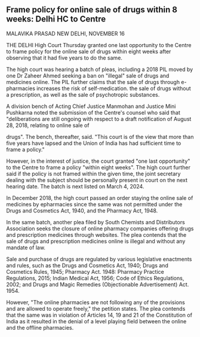## Frame policy for online sale of drugs within 8 weeks: Delhi HC to Centre

MALAVIKA PRASAD NEW DELHI, NOVEMBER 16

THE DELHI High Court Thursday granted one last opportunity to the Centre to frame policy for the online sale of drugs within eight weeks after observing that it had five years to do the same.

The high court was hearing a batch of pleas, including a 2018 PIL moved by one Dr Zaheer Ahmed seeking a ban on "illegal" sale of drugs and medicines online. The PIL further claims that the sale of drugs through e-pharmacies increases the risk of self-medication. the sale of drugs without a prescription, as well as the sale of psychotropic substances.

A division bench of Acting Chief Justice Manmohan and Justice Mini Pushkarna noted the submission of the Centre's counsel who said that "deliberations are still ongoing with respect to a draft notification of August 28, 2018, relating to online sale of

drugs". The bench, thereafter, said. "This court is of the view that more than five years have lapsed and the Union of India has had sufficient time to frame a policy."

However, in the interest of justice, the court granted "one last opportunity" to the Centre to frame a policy "within eight weeks". The high court further said if the policy is not framed within the given time, the joint secretary dealing with the subject should be personally present in court on the next hearing date. The batch is next listed on March 4, 2024.

In December 2018, the high court passed an order staying the online sale of medicines by epharmacies since the same was not permitted under the Drugs and Cosmetics Act, 1940, and the Pharmacy Act, 1948.

In the same batch, another plea filed by South Chemists and Distributors Association seeks the closure of online pharmacy companies offering drugs and prescription medicines through websites. The plea contends that the sale of drugs and prescription medicines online is illegal and without any mandate of law.

Sale and purchase of drugs are regulated by various legislative enactments and rules, such as the Drugs and Cosmetics Act, 1940; Drugs and Cosmetics Rules, 1945; Pharmacy Act. 1948: Pharmacy Practice Regulations, 2015; Indian Medical Act, 1956; Code of Ethics Regulations, 2002; and Drugs and Magic Remedies (Objectionable Advertisement) Act. 1954.

However, "The online pharmacies are not following any of the provisions and are allowed to operate freely," the petition states. The plea contends that the same was in violation of Articles 14, 19 and 21 of the Constitution of India as it resulted in the denial of a level playing field between the online and the offline pharmacies.
